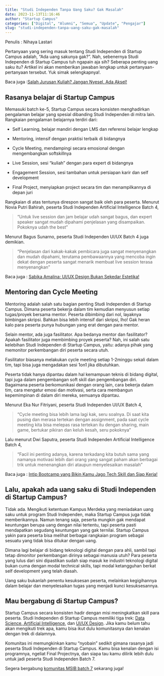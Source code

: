 ```yaml
---
title: "Studi Independen Tanpa Uang Saku? Gak Masalah"
date: 2023-11-13T11:16:46
author: "Startup Campus"
categories: ["Digital", "Alumni", "Semua", "Update", "Pengajar"]
slug: "studi-independen-tanpa-uang-saku-gak-masalah"
---
```


Penulis : Nihaya Lastari 

Pertanyaan yang sering masuk tentang Studi Independen di Startup Campus adalah, “Ada uang sakunya gak?”. Nah, sebenernya Studi Independen di Startup Campus tuh ngapain aja sih? Seberapa penting uang saku itu? Artikel ini akan memberikan jawaban lengkap untuk pertanyaan-pertanyaan tersebut. Yuk simak selengkapnya!.

Baca juga :[Salah Jurusan Kuliah? Jangan Nyesel, Ada Aksel!](https://startupcampus.id/blog/salah-jurusan-kuliah-jangan-nyesel-ada-aksel/)

## Rasanya belajar di Startup Campus

Memasuki batch ke-5, Startup Campus secara konsisten menghadirkan pengalaman belajar yang spesial dibanding Studi Independen di mitra lain. Rangkaian pengalaman belajarnya terdiri dari:

- Self Learning, belajar mandiri dengan LMS dan referensi belajar lengkap

- Mentoring, intensif dengan praktisi terbaik di bidangnya

- Cycle Meeting, mendampingi secara emosional dengan mengembangkan softskillnya

- Live Session, sesi “kuliah” dengan para expert di bidangnya

- Engagement Session, sesi tambahan untuk persiapan karir dan self development 

- Final Project, menyiapkan project secara tim dan menampilkannya di depan juri

Rangkaian di atas tentunya direspon sangat baik oleh para peserta. Menurut Novia Putri Bahirah, peserta Studi Independen Artificial Intelligence Batch 4,

> “Untuk live session dan jam belajar udah sangat bagus, dan expert speaker sangat mudah dipahami penjelasan yang disampaikan. Pokoknya udah the best”

Menurut Bagus Sunarno, peserta Studi Independen UI/UX Batch 4 juga demikian. 

> “Penjelasan dari kakak-kakak pembicara juga sangat menyenangkan dan mudah dipahami, terutama pembawaannya yang mencoba ingin dekat dengan peserta sangat menarik membuat live session terasa menyenangkan”

Baca juga : [Sabika Amalina: UI/UX Design Bukan Sekedar Estetika!](https://startupcampus.id/blog/sabika-amalina-ui-ux-design-bukan-sekedar-estetika/)

## Mentoring dan Cycle Meeting

Mentoring adalah salah satu bagian penting Studi Independen di Startup Campus. Dimana peserta bekerja dalam tim kemudian menyusun setiap tugas/proyek bersama mentor. Peserta dibimbing dari nol, layaknya bimbingan skripsi. Bahkan bisa lebih intensif dari skripsi, lho! Gak heran kalo para peserta punya hubungan yang erat dengan para mentor.

Selain mentor, ada juga fasilitator. Apa bedanya mentor dan fasilitator? Apakah fasilitator juga membimbing proyek peserta? Nah, ini salah satu kelebihan Studi Independen di Startup Campus, yaitu: adanya pihak yang memonitor perkembangan diri peserta secara utuh. 

Fasilitator biasanya melakukan cycle meeting setiap 1-2minggu sekali dalam tim, tapi bisa juga mengadakan sesi 1on1 jika dibutuhkan.

Peserta tidak hanya dipantau dalam hal kemampuan teknis di bidang digital, tapi juga dalam pengembangan soft skill dan pengembangan diri. Bagaimana peserta berkomunikasi dengan orang lain, cara bekerja dalam tim, cara mengatur emosi dan motivasi, serta cara membangun kepemimpinan di dalam diri mereka, semuanya dipantau.

Menurut Eka Nur Fitriyani, peserta Studi Independen UI/UX Batch 4, 

> “Cycle meeting bisa lebih lama lagi kak, seru soalnya. Di saat kita pusing dan merasa tertekan dengan assignment, pada saat cycle meeting kita bisa melepas rasa tertekan itu dengan sharing, main game, bertukar pikiran dan keluh kesah, seru pokoknya”

Lalu menurut Dwi Saputra, peserta Studi Independen Artificial Intelligence Batch 4, 

> “Facil ini penting adanya, karena terkadang kita butuh sama yang namanya motivasi lebih dari orang yang sangat paham akan berbagai trik untuk menenangkan diri ataupun menyelesaikan masalah”

Baca juga : [Intip Bootcamp yang Bikin Kamu Jago Tech Skill dan Siap Kerja!](https://www.startupcampus.id/blog/intip-bootcamp-yang-bikin-kamu-jago-tech-skill-dan-siap-kerja/?_ga=2.247183620.103399711.1698995681-1576583148.1657610477&_gl=1*1dn6rn8*_ga*MTU3NjU4MzE0OC4xNjU3NjEwNDc3*_ga_S5WKMBQ8R2*MTY5OTAwMDc0Ny44Ni4xLjE2OTkwMDA5NTguMC4wLjA.*_ga_3G9FB2PL4B*MTY5OTAwMDc0Ny4xNTguMS4xNjk5MDAwOTU4LjAuMC4w)

## Lalu, apakah ada uang saku di Studi Independen di Startup Campus?

Tidak ada. Mengikuti ketentuan Kampus Merdeka yang meniadakan uang saku untuk program Studi Independen, maka Startup Campus juga tidak memberikannya. Namun tenang saja, peserta mungkin gak mendapat keuntungan berupa uang dengan nilai tertentu, tapi peserta pasti mendapatkan segudang keuntungan yang gak ternilai. Startup Campus yakin para peserta bisa melihat berbagai rangkaian program sebagai sesuatu yang tidak bisa ditukar dengan uang.

Dimana lagi belajar di bidang teknologi digital dengan para ahli, sambil tapi tetap dimonitor perkembangan dirinya sebagai manusia utuh? Para peserta yang lulus dari sini dipastikan sudah siap masuk ke industri teknologi digital bukan cuma dengan modal technical skills, tapi modal ketangguhan berkat self development yang telah diasah.

Uang saku bukanlah penentu kesuksesan peserta, melainkan kegigihannya dalam belajar dan menyelesaikan tugas yang menjadi kunci kesuksesannya.

## Mau bergabung di Startup Campus?

Startup Campus secara konsisten hadir dengan misi meningkatkan skill para peserta. Studi Independen di Startup Campus memiliki tiga trek: [Data Science](https://startupcampus.id/track/data-science),[ Artificial Intelligence](https://startupcampus.id/track/artificial-intelligence), dan [UI/UX Design](https://startupcampus.id/track/uiux-design). Jika kamu belum tahu akan mengikuti trek apa, kamu bisa ikut dulu komunitasnya dan kenalan dengan trek di dalamnya.

Komunitas ini memungkinkan kamu “nyobain” sedikit gimana rasanya jadi peserta Studi Independen di Startup Campus. Kamu bisa kenalan dengan isi programnya, ngeliat Final Projectnya, dan siapa tau kamu dilirik lebih dulu untuk jadi peserta Studi Independen Batch 7.

Segera bergabung [komunitas MSIB batch 7](https://chat.whatsapp.com/E0xikPEzH5v4gAzWWPWDLy) sekarang juga!